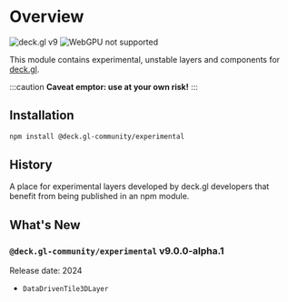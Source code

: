 # Overview

![deck.gl v9](https://img.shields.io/badge/deck.gl-v9-green.svg?style=flat-square")
![WebGPU not supported](https://img.shields.io/badge/webgpu-no-red.svg?style=flat-square")

This module contains experimental, unstable layers and components for [deck.gl](https://deck.gl).

:::caution
**Caveat emptor: use at your own risk!**
:::

## Installation

```bash
npm install @deck.gl-community/experimental
```

## History

A place for experimental layers developed by deck.gl developers that benefit from being published in an npm module.

## What's New

### `@deck.gl-community/experimental` v9.0.0-alpha.1

Release date: 2024

- `DataDrivenTile3DLayer`
